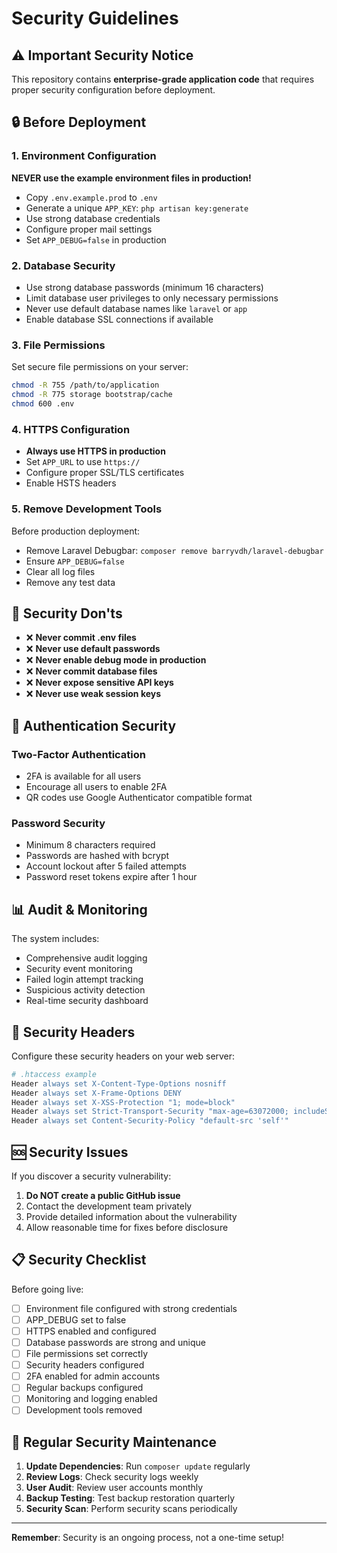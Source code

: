 # Security Guidelines

## ⚠️ Important Security Notice

This repository contains **enterprise-grade application code** that requires proper security configuration before deployment.

## 🔒 Before Deployment

### 1. Environment Configuration
**NEVER use the example environment files in production!**

- Copy `.env.example.prod` to `.env`
- Generate a unique `APP_KEY`: `php artisan key:generate`
- Use strong database credentials
- Configure proper mail settings
- Set `APP_DEBUG=false` in production

### 2. Database Security
- Use strong database passwords (minimum 16 characters)
- Limit database user privileges to only necessary permissions
- Never use default database names like `laravel` or `app`
- Enable database SSL connections if available

### 3. File Permissions
Set secure file permissions on your server:
```bash
chmod -R 755 /path/to/application
chmod -R 775 storage bootstrap/cache
chmod 600 .env
```

### 4. HTTPS Configuration
- **Always use HTTPS in production**
- Set `APP_URL` to use `https://`
- Configure proper SSL/TLS certificates
- Enable HSTS headers

### 5. Remove Development Tools
Before production deployment:
- Remove Laravel Debugbar: `composer remove barryvdh/laravel-debugbar`
- Ensure `APP_DEBUG=false`
- Clear all log files
- Remove any test data

## 🚫 Security Don'ts

- ❌ **Never commit .env files**
- ❌ **Never use default passwords**
- ❌ **Never enable debug mode in production**
- ❌ **Never commit database files**
- ❌ **Never expose sensitive API keys**
- ❌ **Never use weak session keys**

## 🔐 Authentication Security

### Two-Factor Authentication
- 2FA is available for all users
- Encourage all users to enable 2FA
- QR codes use Google Authenticator compatible format

### Password Security
- Minimum 8 characters required
- Passwords are hashed with bcrypt
- Account lockout after 5 failed attempts
- Password reset tokens expire after 1 hour

## 📊 Audit & Monitoring

The system includes:
- Comprehensive audit logging
- Security event monitoring
- Failed login attempt tracking
- Suspicious activity detection
- Real-time security dashboard

## 🔧 Security Headers

Configure these security headers on your web server:
```apache
# .htaccess example
Header always set X-Content-Type-Options nosniff
Header always set X-Frame-Options DENY
Header always set X-XSS-Protection "1; mode=block"
Header always set Strict-Transport-Security "max-age=63072000; includeSubDomains; preload"
Header always set Content-Security-Policy "default-src 'self'"
```

## 🆘 Security Issues

If you discover a security vulnerability:
1. **Do NOT create a public GitHub issue**
2. Contact the development team privately
3. Provide detailed information about the vulnerability
4. Allow reasonable time for fixes before disclosure

## 📋 Security Checklist

Before going live:
- [ ] Environment file configured with strong credentials
- [ ] APP_DEBUG set to false
- [ ] HTTPS enabled and configured
- [ ] Database passwords are strong and unique
- [ ] File permissions set correctly
- [ ] Security headers configured
- [ ] 2FA enabled for admin accounts
- [ ] Regular backups configured
- [ ] Monitoring and logging enabled
- [ ] Development tools removed

## 🔄 Regular Security Maintenance

1. **Update Dependencies**: Run `composer update` regularly
2. **Review Logs**: Check security logs weekly
3. **User Audit**: Review user accounts monthly
4. **Backup Testing**: Test backup restoration quarterly
5. **Security Scan**: Perform security scans periodically

---

**Remember**: Security is an ongoing process, not a one-time setup!